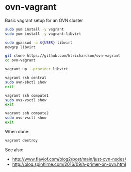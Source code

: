 # ovn-vagrant
Basic vagrant setup for an OVN cluster

```bash
sudo yum install -y vagrant
sudo yum install -y vagrant-libvirt
```

```bash
sudo gpasswd -a ${USER} libvirt
newgrp libvirt
```

```bash
git clone https://github.com/hlrichardson/ovn-vagrant
cd ovn-vagrant
```

```bash
vagrant up --provider libvirt
```

```bash
vagrant ssh central
sudo ovn-sbctl show
exit
```

```bash
vagrant ssh compute1
sudo ovs-vsctl show
exit
```

```bash
vagrant ssh compute2
sudo ovs-vsctl show
exit
```

When done:

```bash
vagrant destroy
```

See also:
* http://www.flaviof.com/blog2/post/main/just-ovn-nodes/
* http://blog.spinhirne.com/2016/09/a-primer-on-ovn.html

